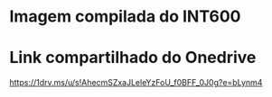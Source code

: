 # Imagem compilada do INT600
# Link compartilhado do Onedrive


https://1drv.ms/u/s!AhecmSZxaJLeleYzFoU_f0BFF_0J0g?e=bLynm4
